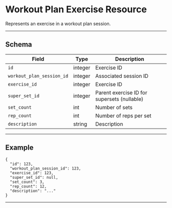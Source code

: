# Workout Plan Exercise Resource

Represents an exercise in a workout plan session.


---

## Schema
| Field                   | Type    | Description                                 |
|-------------------------|---------|---------------------------------------------|
| `id`                    | integer | Exercise ID                                 |
| `workout_plan_session_id`| integer| Associated session ID                       |
| `exercise_id`           | integer | Exercise ID                                 |
| `super_set_id`          | integer | Parent exercise ID for supersets (nullable) |
| `set_count`             | int     | Number of sets                              |
| `rep_count`             | int     | Number of reps per set                      |
| `description`           | string  | Description                                 |

---

## Example
```
{
  "id": 123,
  "workout_plan_session_id": 123,
  "exercise_id": 123,
  "super_set_id": null,
  "set_count": 3,
  "rep_count": 12,
  "description": "..."
}
```

---
